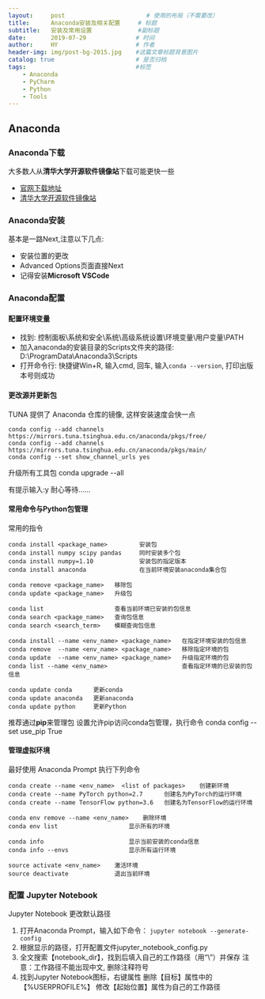 ```yaml
---
layout:     post                       # 使用的布局（不需要改）
title:      Anaconda安装及相关配置     # 标题 
subtitle:   安装及常用设置             #副标题
date:       2019-07-29              # 时间
author:     HY                      # 作者
header-img: img/post-bg-2015.jpg    #这篇文章标题背景图片
catalog: true                       # 是否归档
tags:                               #标签
    - Anaconda
	- PyCharm
	- Python
	- Tools
---
```


##  Anaconda

### Anaconda下载

大多数人从**清华大学开源软件镜像站**下载可能更快一些

- [官网下载地址](https://www.anaconda.com/download/)
- [清华大学开源软件镜像站](https://mirrors.tuna.tsinghua.edu.cn/anaconda/archive/)

### Anaconda安装

基本是一路Next,注意以下几点:

- 安装位置的更改
- Advanced Options页面直接Next
- 记得安装**Microsoft VSCode**


### Anaconda配置

#### 配置环境变量

- 找到: 控制面板\系统和安全\系统\高级系统设置\环境变量\用户变量\PATH 
- 加入anaconda的安装目录的Scripts文件夹的路径: D:\ProgramData\Anaconda3\Scripts
- 打开命令行: 快捷键Win+R, 输入cmd, 回车, 输入`conda --version`, 打印出版本号则成功

#### 更改源并更新包

TUNA 提供了 Anaconda 仓库的镜像, 这样安装速度会快一点

    conda config --add channels https://mirrors.tuna.tsinghua.edu.cn/anaconda/pkgs/free/
    conda config --add channels https://mirrors.tuna.tsinghua.edu.cn/anaconda/pkgs/main/
    conda config --set show_channel_urls yes

升级所有工具包
    conda upgrade --all

有提示输入:y
耐心等待......

#### 常用命令与Python包管理

常用的指令

    conda install <package_name>         安装包
    conda install numpy scipy pandas     同时安装多个包
    conda install numpy=1.10             安装包的指定版本
    conda install anaconda               在当前环境安装anaconda集合包
     
    conda remove <package_name>   移除包
    conda update <package_name>   升级包
     
    conda list                    查看当前环境已安装的包信息
    conda search <package_name>   查询包信息
    conda search <search_term>    模糊查询包信息
     
    conda install --name <env_name> <package_name>   在指定环境安装的包信息
    conda remove  --name <env_name> <package_name>   移除指定环境的包
    conda update  --name <env_name> <package_name>   升级指定环境的包
    conda list --name <env_name>                     查看指定环境的已安装的包信息
     
    conda update conda      更新conda
    conda update anaconda   更新anaconda
    conda update python     更新Python

推荐通过**pip**来管理包
设置允许pip访问conda包管理，执行命令
    conda config --set use_pip True

#### 管理虚拟环境

最好使用 Anaconda Prompt 执行下列命令
    
    conda create --name <env_name>  <list of packages>    创建新环境
    conda create --name PyTorch python=2.7      创建名为PyTorch的运行环境
    conda create --name TensorFlow python=3.6   创建名为TensorFlow的运行环境
     
    conda env remove --name <env_name>    删除环境
    conda env list                    显示所有的环境
     
    conda info                        显示当前安装的conda信息
    conda info --envs                 显示所有运行环境
     
    source activate <env_name>    激活环境
    source deactivate             退出当前环境
 
### 配置 Jupyter Notebook

Jupyter Notebook 更改默认路径
1. 打开Anaconda Prompt，输入如下命令：
    `jupyter notebook --generate-config`
2. 根据显示的路径，打开配置文件jupyter_notebook_config.py
3. 全文搜索【notebook_dir】，找到后填入自己的工作路径（用“\\”）并保存
    注意：工作路径不能出现中文, 删除注释符号
4. 找到Jupyter Notebook图标，右键属性
    删除【目标】属性中的【%USERPROFILE%】
    修改【起始位置】属性为自己的工作路径




























